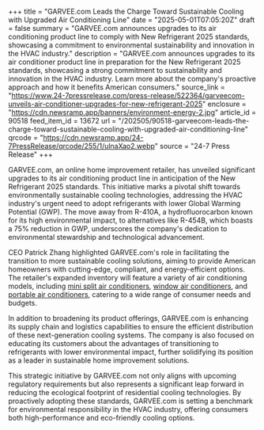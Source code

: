 +++
title = "GARVEE.com Leads the Charge Toward Sustainable Cooling with Upgraded Air Conditioning Line"
date = "2025-05-01T07:05:20Z"
draft = false
summary = "GARVEE.com announces upgrades to its air conditioning product line to comply with New Refrigerant 2025 standards, showcasing a commitment to environmental sustainability and innovation in the HVAC industry."
description = "GARVEE.com announces upgrades to its air conditioner product line in preparation for the New Refrigerant 2025 standards, showcasing a strong commitment to sustainability and innovation in the HVAC industry. Learn more about the company's proactive approach and how it benefits American consumers."
source_link = "https://www.24-7pressrelease.com/press-release/522364/garveecom-unveils-air-conditioner-upgrades-for-new-refrigerant-2025"
enclosure = "https://cdn.newsramp.app/banners/environment-energy-2.jpg"
article_id = 90518
feed_item_id = 13672
url = "/202505/90518-garveecom-leads-the-charge-toward-sustainable-cooling-with-upgraded-air-conditioning-line"
qrcode = "https://cdn.newsramp.app/24-7PressRelease/qrcode/255/1/ulnaXao2.webp"
source = "24-7 Press Release"
+++

<p>GARVEE.com, an online home improvement retailer, has unveiled significant upgrades to its air conditioning product line in anticipation of the New Refrigerant 2025 standards. This initiative marks a pivotal shift towards environmentally sustainable cooling technologies, addressing the HVAC industry's urgent need to adopt refrigerants with lower Global Warming Potential (GWP). The move away from R-410A, a hydrofluorocarbon known for its high environmental impact, to alternatives like R-454B, which boasts a 75% reduction in GWP, underscores the company's dedication to environmental stewardship and technological advancement.</p><p>CEO Patrick Zhang highlighted GARVEE.com's role in facilitating the transition to more sustainable cooling solutions, aiming to provide American homeowners with cutting-edge, compliant, and energy-efficient options. The retailer's expanded inventory will feature a variety of air conditioning models, including <a href='https://www.garvee.com/collections/mini-split-air-conditioners' rel='nofollow' target='_blank'>mini split air conditioners</a>, <a href='https://www.garvee.com/collections/window-air-conditioner' rel='nofollow' target='_blank'>window air conditioners</a>, and <a href='https://www.garvee.com/collections/portable-air-conditioners' rel='nofollow' target='_blank'>portable air conditioners</a>, catering to a wide range of consumer needs and budgets.</p><p>In addition to broadening its product offerings, GARVEE.com is enhancing its supply chain and logistics capabilities to ensure the efficient distribution of these next-generation cooling systems. The company is also focused on educating its customers about the advantages of transitioning to refrigerants with lower environmental impact, further solidifying its position as a leader in sustainable home improvement solutions.</p><p>This strategic initiative by GARVEE.com not only aligns with upcoming regulatory requirements but also represents a significant leap forward in reducing the ecological footprint of residential cooling technologies. By proactively adopting these standards, GARVEE.com is setting a benchmark for environmental responsibility in the HVAC industry, offering consumers both high-performance and eco-friendly cooling options.</p>